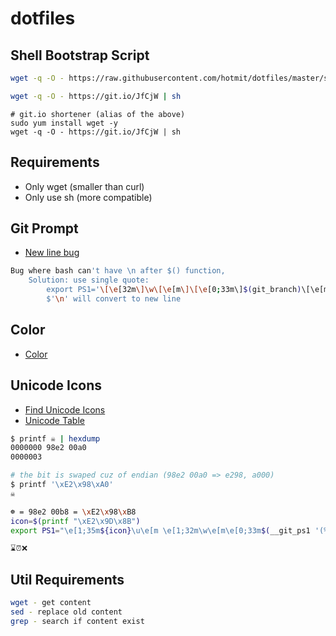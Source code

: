 # dotfiles

## Shell Bootstrap Script
```sh
wget -q -O - https://raw.githubusercontent.com/hotmit/dotfiles/master/sh-init.sh | sh
```
```sh
wget -q -O - https://git.io/JfCjW | sh
```

```
# git.io shortener (alias of the above)
sudo yum install wget -y
wget -q -O - https://git.io/JfCjW | sh
```

## Requirements
* Only wget (smaller than curl)
* Only use sh (more compatible)

## Git Prompt
* [New line bug](https://stackoverflow.com/questions/21517281/ps1-command-substitution-fails-when-containing-newlines-on-msys-bash)
```sh
Bug where bash can't have \n after $() function,
    Solution: use single quote:
        export PS1='\[\e[32m\]\w\[\e[m\]\[\e[0;33m\]$(git_branch)\[\e[m\]'$'\n\[\e[33m\]# \[\e[m\]'
        $'\n' will convert to new line
```

## Color
* [Color](http://bashrcgenerator.com/)

## Unicode Icons
* [Find Unicode Icons](http://shapecatcher.com/index.html)
* [Unicode Table](https://unicode-table.com/en/)
```sh
$ printf ☠ | hexdump
0000000 98e2 00a0
0000003

# the bit is swaped cuz of endian (98e2 00a0 => e298, a000)
$ printf '\xE2\x98\xA0'
☠

☸ = 98e2 00b8 = \xE2\x98\xB8
icon=$(printf "\xE2\x9D\x8B")
export PS1="\e[1;35m${icon}\u\e[m \e[1;32m\w\e[m\e[0;33m$(__git_ps1 '(%s)')\e[m\n\$ "

⌛⏰❌
```

## Util Requirements
```sh
wget - get content
sed - replace old content
grep - search if content exist
```
